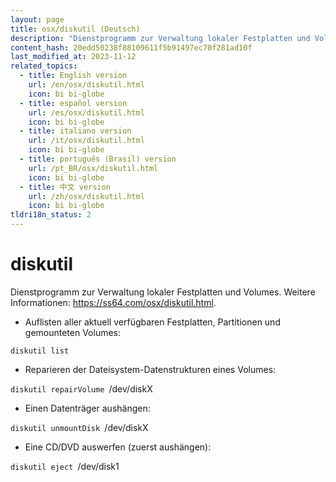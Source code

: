 ```yaml
---
layout: page
title: osx/diskutil (Deutsch)
description: "Dienstprogramm zur Verwaltung lokaler Festplatten und Volumes."
content_hash: 20edd50238f88109611f5b91497ec70f281ad10f
last_modified_at: 2023-11-12
related_topics:
  - title: English version
    url: /en/osx/diskutil.html
    icon: bi bi-globe
  - title: español version
    url: /es/osx/diskutil.html
    icon: bi bi-globe
  - title: italiano version
    url: /it/osx/diskutil.html
    icon: bi bi-globe
  - title: português (Brasil) version
    url: /pt_BR/osx/diskutil.html
    icon: bi bi-globe
  - title: 中文 version
    url: /zh/osx/diskutil.html
    icon: bi bi-globe
tldri18n_status: 2
---
```

# diskutil

Dienstprogramm zur Verwaltung lokaler Festplatten und Volumes.
Weitere Informationen: <https://ss64.com/osx/diskutil.html>.

- Auflisten aller aktuell verfügbaren Festplatten, Partitionen und gemounteten Volumes:

`diskutil list`

- Reparieren der Dateisystem-Datenstrukturen eines Volumes:

`diskutil repairVolume `<span class="tldr-var badge badge-pill bg-dark-lm bg-white-dm text-white-lm text-dark-dm font-weight-bold">/dev/diskX</span>

- Einen Datenträger aushängen:

`diskutil unmountDisk `<span class="tldr-var badge badge-pill bg-dark-lm bg-white-dm text-white-lm text-dark-dm font-weight-bold">/dev/diskX</span>

- Eine CD/DVD auswerfen (zuerst aushängen):

`diskutil eject `<span class="tldr-var badge badge-pill bg-dark-lm bg-white-dm text-white-lm text-dark-dm font-weight-bold">/dev/disk1</span>
